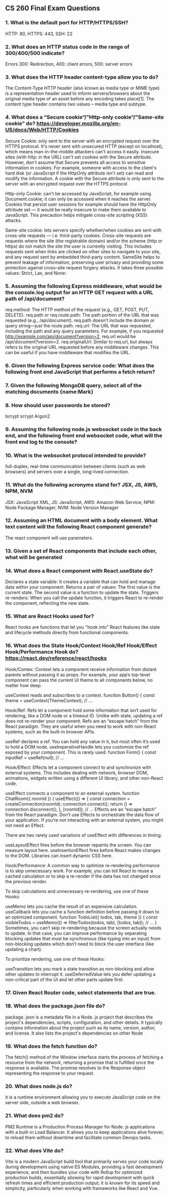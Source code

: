 ## CS 260 Final Exam Questions

### 1. What is the default port for HTTP/HTTPS/SSH? 
HTTP: 80, HTTPS: 443, SSH: 22

### 2. What does an HTTP status code in the range of 300/400/500 indicate?
Errors 300: Redirection, 400: client errors, 500: server errors

### 3. What does the HTTP header content-type allow you to do?
The Content-Type HTTP header (also known as media type or MIME type) is a representation header used to inform servers/browsers about the original media type of an asset before any encoding takes place[1]. The content type header contains two values – media type and subtype.

### 4. What does a “Secure cookie”/”Http-only cookie”/”Same-site cookie” do? https://developer.mozilla.org/en-US/docs/Web/HTTP/Cookies
Secure Cookie: only sent to the server with an encrypted request over the HTTPS protocol. It's never sent with unsecured HTTP (except on localhost), which means man-in-the-middle attackers can't access it easily. Insecure sites (with http: in the URL) can't set cookies with the Secure attribute. However, don't assume that Secure prevents all access to sensitive information in cookies. For example, someone with access to the client's hard disk (or JavaScript if the HttpOnly attribute isn't set) can read and modify the information. A cookie with the Secure attribute is only sent to the server with an encrypted request over the HTTPS protocol

Http-only Cookie: can't be accessed by JavaScript, for example using Document.cookie; it can only be accessed when it reaches the server. Cookies that persist user sessions for example should have the HttpOnly attribute set — it would be really insecure to make them available to JavaScript. This precaution helps mitigate cross-site scripting (XSS) attacks.

Same-site cookie: lets servers specify whether/when cookies are sent with cross-site requests — i.e. third-party cookies. Cross-site requests are requests where the site (the registrable domain) and/or the scheme (http or https) do not match the site the user is currently visiting. This includes requests sent when links are clicked on other sites to navigate to your site, and any request sent by embedded third-party content. SameSite helps to prevent leakage of information, preserving user privacy and providing some protection against cross-site request forgery attacks. It takes three possible values: Strict, Lax, and None:

### 5. Assuming the following Express middleware, what would be the console.log output for an HTTP GET request with a URL path of /api/document?
req.method: The HTTP method of the request (e.g., GET, POST, PUT, DELETE).
req.path or req.route.path: The path portion of the URL that was requested (e.g., /api/document). req.path doesn’t include the domain or query string—just the route path.
req.url: The URL that was requested, including the path and any query parameters. For example, if you requested http://example.com/api/document?version=2, req.url would be /api/document?version=2.
req.originalUrl: Similar to req.url, but always refers to the original URL requested before any middleware changes. This can be useful if you have middleware that modifies the URL.

### 6. Given the following Express service code: What does the following front end JavaScript that performs a fetch return?


### 7. Given the following MongoDB query, select all of the matching documents {name:Mark}


### 8. How should user passwords be stored?
bcrypt
scrypt
Argon2

### 9. Assuming the following node.js websocket code in the back end, and the following front end websocket code, what will the front end log to the console?

### 10. What is the websocket protocol intended to provide?
full-duplex, real-time communication between clients (such as web browsers) and servers over a single, long-lived connection.

### 11. What do the following acronyms stand for? JSX, JS, AWS, NPM, NVM
JSX: JavaScript XML, JS: JavaScript, AWS: Amazon Web Service, NPM: Node Package Manager, NVM: Node Version Manager


### 12. Assuming an HTML document with a body element. What text content will the following React component generate?  
The react component will use parameters.


### 13. Given a set of React components that include each other, what will be generated


### 14. What does a React component with React.useState do?
Declares a state variable: It creates a variable that can hold and manage data within your component.
Returns a pair of values:
The first value is the current state.
The second value is a function to update the state.
Triggers re-renders: When you call the update function, it triggers React to re-render the component, reflecting the new state.

### 15. What are React Hooks used for?
React hooks are functions that let you "hook into" React features like state and lifecycle methods directly from functional components. 

### 16. What does the State Hook/Context Hook/Ref Hook/Effect Hook/Performance Hook do? https://react.dev/reference/react/hooks
Hook/Contex: Context lets a component receive information from distant parents without passing it as props. For example, your app’s top-level component can pass the current UI theme to all components below, no matter how deep.

useContext reads and subscribes to a context.
function Button() {
  const theme = useContext(ThemeContext);
  // ...

Hook/Ref: Refs let a component hold some information that isn’t used for rendering, like a DOM node or a timeout ID. Unlike with state, updating a ref does not re-render your component. Refs are an “escape hatch” from the React paradigm. They are useful when you need to work with non-React systems, such as the built-in browser APIs.

useRef declares a ref. You can hold any value in it, but most often it’s used to hold a DOM node.
useImperativeHandle lets you customize the ref exposed by your component. This is rarely used.
function Form() {
  const inputRef = useRef(null);
  // ...

Hook/Effect: Effects let a component connect to and synchronize with external systems. This includes dealing with network, browser DOM, animations, widgets written using a different UI library, and other non-React code.

useEffect connects a component to an external system.
function ChatRoom({ roomId }) {
  useEffect(() => {
    const connection = createConnection(roomId);
    connection.connect();
    return () => connection.disconnect();
  }, [roomId]);
  // ...
Effects are an “escape hatch” from the React paradigm. Don’t use Effects to orchestrate the data flow of your application. If you’re not interacting with an external system, you might not need an Effect.

There are two rarely used variations of useEffect with differences in timing:

useLayoutEffect fires before the browser repaints the screen. You can measure layout here.
useInsertionEffect fires before React makes changes to the DOM. Libraries can insert dynamic CSS here.

Hook/Performance: A common way to optimize re-rendering performance is to skip unnecessary work. For example, you can tell React to reuse a cached calculation or to skip a re-render if the data has not changed since the previous render.

To skip calculations and unnecessary re-rendering, use one of these Hooks:

useMemo lets you cache the result of an expensive calculation.
useCallback lets you cache a function definition before passing it down to an optimized component.
function TodoList({ todos, tab, theme }) {
  const visibleTodos = useMemo(() => filterTodos(todos, tab), [todos, tab]);
  // ...
}
Sometimes, you can’t skip re-rendering because the screen actually needs to update. In that case, you can improve performance by separating blocking updates that must be synchronous (like typing into an input) from non-blocking updates which don’t need to block the user interface (like updating a chart).

To prioritize rendering, use one of these Hooks:

useTransition lets you mark a state transition as non-blocking and allow other updates to interrupt it.
useDeferredValue lets you defer updating a non-critical part of the UI and let other parts update first.

### 17. Given React Router code, select statements that are true.

### 18. What does the package.json file do?
package. json is a metadata file in a Node. js project that describes the project's dependencies, scripts, configuration, and other details. It typically contains information about the project such as its name, version, author, and license. It also lists the project's dependencies on other Node

### 19. What does the fetch function do?
The fetch() method of the Window interface starts the process of fetching a resource from the network, returning a promise that is fulfilled once the response is available. The promise resolves to the Response object representing the response to your request.

### 20. What does node.js do?
it is a runtime environment allowing you to execute JavaScript code on the server side, outside a web browser.

### 21. What does pm2 do?
PM2 Runtime is a Production Process Manager for Node. js applications with a built-in Load Balancer. It allows you to keep applications alive forever, to reload them without downtime and facilitate common Devops tasks. 

### 22. What does Vite do?
Vite is a modern JavaScript build tool that primarily serves your code locally during development using native ES Modules, providing a fast development experience, and then bundles your code with Rollup for optimized production builds, essentially allowing for rapid development with quick refresh times and efficient production output; it is known for its speed and simplicity, particularly when working with frameworks like React and Vue.

